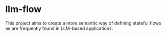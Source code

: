 # llm-flow

This project aims to create a more semantic way of defining stateful flows as are frequently found in LLM-based applications.